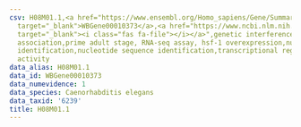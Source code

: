 ```yaml
---
csv: H08M01.1,<a href="https://www.ensembl.org/Homo_sapiens/Gene/Summary?db=core;g=WBGene00010373"
  target="_blank">WBGene00010373</a>,<a href="https://www.ncbi.nlm.nih.gov/pubmed/30894454"
  target="_blank"><i class="fas fa-file"></i></a>",genetic interference,functional
  association,prime adult stage, RNA-seq assay, hsf-1 overexpression,nucleotide sequence
  identification,nucleotide sequence identification,transcriptional regulation,up-regulates
  activity
data_alias: H08M01.1
data_id: WBGene00010373
data_numevidence: 1
data_species: Caenorhabditis elegans
data_taxid: '6239'
title: H08M01.1
---
```

